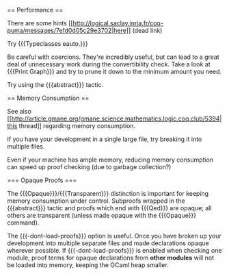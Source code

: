 == Performance ==

There are some hints [[http://logical.saclay.inria.fr/coq-puma/messages/7efd0d05c29e3702|here]] (dead link)

Try {{{Typeclasses eauto.}}}

Be careful with coercions.  They're incredibly useful, but can lead to a great deal of unnecessary work during the convertibility check.  Take a look at {{{Print Graph}}} and try to prune it down to the minimum amount you need.

Try using the {{{abstract}}} tactic.

== Memory Consumption ==

See also [[http://article.gmane.org/gmane.science.mathematics.logic.coq.club/5394|this thread]] regarding memory consumption.

If you have your development in a single large file, try breaking it into multiple files.

Even if your machine has ample memory, reducing memory consumption can speed up proof checking (due to garbage collection?)

=== Opaque Proofs ===

The {{{Opaque}}}/{{{Transparent}}} distinction is important for keeping memory consumption under control.  Subproofs wrapped in the {{{abstract}}} tactic and proofs which end with {{{Qed}}} are opaque; all others are transparent (unless made opaque with the {{{Opaque}}} command).

The {{{-dont-load-proofs}}} option is useful.  Once you have broken up your development into multiple separate files and made declarations opaque wherever possible.  If {{{-dont-load-proofs}}} is enabled when checking one module, proof terms for opaque declarations from __other modules__ will not be loaded into memory, keeping the OCaml heap smaller.
